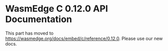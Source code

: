 # WasmEdge C 0.12.0 API Documentation

This part has moved to <https://wasmedge.org/docs/embed/c/reference/0.12.0>. Please use our new docs.
